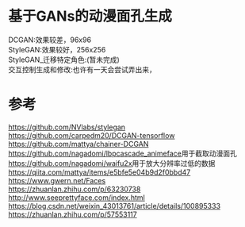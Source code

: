 # 基于GANs的动漫面孔生成 #

DCGAN:效果较差，96x96  
StyleGAN:效果较好，256x256  
StyleGAN_迁移特定角色:(暂未完成)  
交互控制生成和修改:也许有一天会尝试弄出来，  

# 参考 #
<https://github.com/NVlabs/stylegan>  
<https://github.com/carpedm20/DCGAN-tensorflow>  
<https://github.com/mattya/chainer-DCGAN>  
<https://github.com/nagadomi/lbpcascade_animeface>用于截取动漫面孔  
<https://github.com/nagadomi/waifu2x>用于放大分辨率过低的数据  
<https://qiita.com/mattya/items/e5bfe5e04b9d2f0bbd47>  
<https://www.gwern.net/Faces>  
<https://zhuanlan.zhihu.com/p/63230738>  
<http://www.seeprettyface.com/index.html>  
<https://blog.csdn.net/weixin_43013761/article/details/100895333>  
<https://zhuanlan.zhihu.com/p/57553117>  